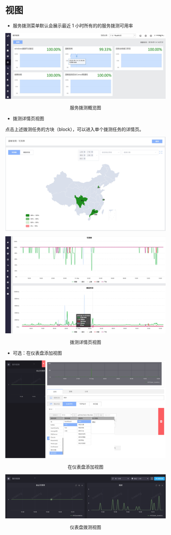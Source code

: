 # 视图

  * 服务拨测菜单默认会展示最近 1 小时所有的的服务拨测可用率

![](../../media/15369065075786.jpg)
<center>服务拨测概览图</center>

  * 拨测详情页视图

点击上述拨测任务的方块（block），可以进入单个拨测任务的详情页。

![](../../media/15369067030025.jpg)

![](../../media/15369069022259.jpg)
<center>拨测详情页视图</center>

  * 可选：在仪表盘添加视图

![](../../media/15369097029175.jpg)
<center>在仪表盘添加视图</center>

![](../../media/15369096411514.jpg)
<center>仪表盘拨测视图</center>
